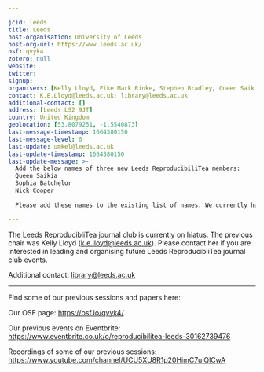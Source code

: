 ```yaml
---

jcid: leeds
title: Leeds
host-organisation: University of Leeds
host-org-url: https://www.leeds.ac.uk/
osf: qvyk4
zotero: null
website: 
twitter: 
signup: 
organisers: [Kelly Lloyd, Eike Mark Rinke, Stephen Bradley, Queen Saikia, Sophia Batchelor, Nick Cooper]
contact: K.E.Lloyd@leeds.ac.uk; library@leeds.ac.uk
additional-contact: []
address: [Leeds LS2 9JT]
country: United Kingdom
geolocation: [53.8079251, -1.5540873]
last-message-timestamp: 1664380150
last-message-level: 0
last-update: umkel@leeds.ac.uk
last-update-timestamp: 1664380150
last-update-message: >-
  Add the below names of three new Leeds ReproducibiliTea members:
  Queen Saikia 
  Sophia Batchelor
  Nick Cooper
  
  Please add these names to the existing list of names. We currently have six members. 

---
```


The Leeds ReproducibliTea journal club is currently on hiatus. The previous chair was Kelly Lloyd (k.e.lloyd@leeds.ac.uk). Please contact her if you are interested in leading and organising future Leeds ReproducibliTea journal club events.

Additional contact: library@leeds.ac.uk

---
Find some of our previous sessions and papers here:

Our OSF page: https://osf.io/qvyk4/

Our previous events on Eventbrite: https://www.eventbrite.co.uk/o/reproducibilitea-leeds-30162739476

Recordings of some of our previous sessions: https://www.youtube.com/channel/UCU5XU8R1p20HimC7ulQlCwA
